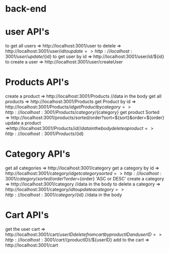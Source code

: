 # back-end

# user API's
to get all users => http://localhost:3001/user
to detele => http://localhost:3001/user/${id}
to update => http://localhost:3001/user/update/${id}
to get user by id => http://localhost:3001/user/id/${id}
to create a user => http://localhost:3001/user/createUser

# Products API's
create a product => http://localhost:3001/Products //data in the body
get all products => http://localhost:3001/Products
get Product by id => http://localhost:3001/Products/${id}
get Product by category => http://localhost:3001/Products/category/${category}
get product Sorted => http://localhost:3001/products/sorted/order?sort=${sort}&order=${order}
update a product =>http://localhost:3001/Products/${id} //data in the body
delete a product => http://localhost:3001/Products/${id}

# Category API's
get all categories => http://localhost:3001/category
get a category by id => http://localhost:3001/category/${id}
get category sorted => http://localhost:3001/category/sorted/order?order=${order} 'ASC or DESC'
create a category => http://localhost:3001/category //data in the body
to delete a category => http://localhost:3001/category/${id}
to update a category => http://localhost:3001/category/${id} //data in the body

# Cart API's
get the user cart => http://localhost:3001/cart/${userID}
delete from cart by productID and userID => http://localhost:3001/cart/${productID}/${userID}
add to the cart => http://localhost:3001/cart
